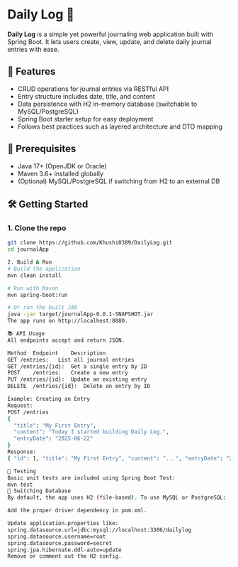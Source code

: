 # Daily Log 📝

**Daily Log** is a simple yet powerful journaling web application built with Spring Boot. It lets users create, view, update, and delete daily journal entries with ease.

## 🚀 Features

- CRUD operations for journal entries via RESTful API
- Entry structure includes date, title, and content
- Data persistence with H2 in-memory database (switchable to MySQL/PostgreSQL)
- Spring Boot starter setup for easy deployment
- Follows best practices such as layered architecture and DTO mapping

## 💾 Prerequisites

- Java 17+ (OpenJDK or Oracle)
- Maven 3.6+ installed globally
- (Optional) MySQL/PostgreSQL if switching from H2 to an external DB


## 🛠️ Getting Started

### 1. Clone the repo

```bash
git clone https://github.com/Khushi0389/DailyLog.git
cd journalApp

2. Build & Run
# Build the application
mvn clean install

# Run with Maven
mvn spring-boot:run

# Or run the built JAR
java -jar target/journalApp-0.0.1-SNAPSHOT.jar
The app runs on http://localhost:8080.

📚 API Usage
All endpoints accept and return JSON.

Method	Endpoint	Description
GET	/entries: 	List all journal entries
GET	/entries/{id}: 	Get a single entry by ID
POST	/entries: 	Create a new entry
PUT	/entries/{id}: 	Update an existing entry
DELETE	/entries/{id}: 	Delete an entry by ID

Example: Creating an Entry
Request:
POST /entries
{
  "title": "My First Entry",
  "content": "Today I started building Daily Log.",
  "entryDate": "2025-06-22"
}
Response:
{ "id": 1, "title": "My First Entry", "content": "...", "entryDate": "2025-06-22" }

🧪 Testing
Basic unit tests are included using Spring Boot Test:
mvn test
🔧 Switching Database
By default, the app uses H2 (file-based). To use MySQL or PostgreSQL:

Add the proper driver dependency in pom.xml.

Update application.properties like:
spring.datasource.url=jdbc:mysql://localhost:3306/dailylog
spring.datasource.username=root
spring.datasource.password=secret
spring.jpa.hibernate.ddl-auto=update
Remove or comment out the H2 config.



